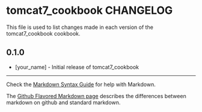 tomcat7_cookbook CHANGELOG
==========================

This file is used to list changes made in each version of the tomcat7_cookbook cookbook.

0.1.0
-----
- [your_name] - Initial release of tomcat7_cookbook

- - -
Check the [Markdown Syntax Guide](http://daringfireball.net/projects/markdown/syntax) for help with Markdown.

The [Github Flavored Markdown page](http://github.github.com/github-flavored-markdown/) describes the differences between markdown on github and standard markdown.
